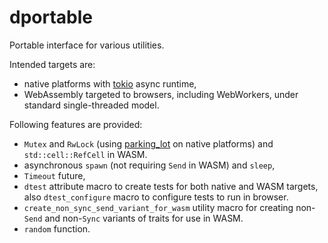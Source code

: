 # dportable

Portable interface for various utilities.

Intended targets are:
 - native platforms with [tokio](https://docs.rs/tokio/latest/tokio/) async runtime,
 - WebAssembly targeted to browsers, including WebWorkers,
   under standard single-threaded model.

Following features are provided:
 - `Mutex` and `RwLock` (using [parking_lot](https://docs.rs/parking_lot/latest/parking_lot/) on native platforms)
    and `std::cell::RefCell` in WASM.  
 - asynchronous `spawn` (not requiring `Send` in WASM) and `sleep`,
 - `Timeout` future,
 - `dtest` attribute macro to create tests for both
    native and WASM targets, also `dtest_configure`
    macro to configure tests to run in browser.
 - `create_non_sync_send_variant_for_wasm` utility macro for creating
    non-`Send` and non-`Sync` variants of traits for use in WASM.
 - `random` function.
